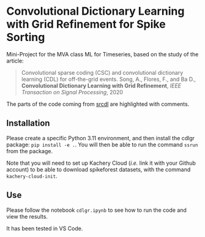 # Convolutional Dictionary Learning with Grid Refinement for Spike Sorting

Mini-Project for the MVA class ML for Timeseries, based on the study of the article:

> Convolutional sparse coding (CSC) and convolutional dictionary learning (CDL) for off-the-grid events.
> Song, A., Flores, F., and Ba D., **Convolutional Dictionary Learning with Grid Refinement**, *IEEE Transaction on Signal Processing*, 2020

The parts of the code coming from [srcdl](https://github.com/ds2p/srcdl) are highlighted with comments.

## Installation

Please create a specific Python 3.11 environment, and then install the cdlgr package: `pip install -e .`. 
You will then be able to run the command `ssrun` from the package.

Note that you will need to set up Kachery Cloud (*i.e.* link it with your Github account) to be able to download spikeforest datasets, with the command `kachery-cloud-init`.

## Use

Please follow the notebook `cdlgr.ipynb` to see how to run the code and view the results.

It has been tested in VS Code.